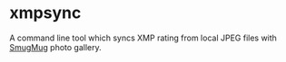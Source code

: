 # xmpsync

A command line tool which syncs XMP rating from local JPEG files with [SmugMug](https://www.smugmug.com/about) photo gallery.


